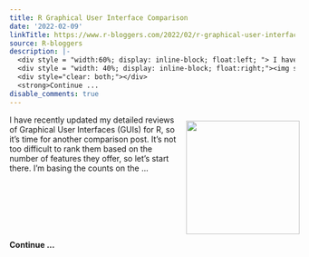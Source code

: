 ```yaml
---
title: R Graphical User Interface Comparison
date: '2022-02-09'
linkTitle: https://www.r-bloggers.com/2022/02/r-graphical-user-interface-comparison/
source: R-bloggers
description: |-
  <div style = "width:60%; display: inline-block; float:left; "> I have recently updated my detailed reviews of Graphical User Interfaces (GUIs) for R, so it’s time for another comparison post. It’s not too difficult to rank them based on the number of features they offer, so let’s start there. I’m basing the counts on the ...</div>
  <div style = "width: 40%; display: inline-block; float:right;"><img src=' https://i0.wp.com/r4stats.com/wp-content/uploads/2022/02/Fig1_Mean_Rank-1.png?resize=600%2C500' width = "200" style = "padding: 10px;" /></div>
  <div style="clear: both;"></div>
  <strong>Continue ...
disable_comments: true
---
```

<div style = "width:60%; display: inline-block; float:left; "> I have recently updated my detailed reviews of Graphical User Interfaces (GUIs) for R, so it’s time for another comparison post. It’s not too difficult to rank them based on the number of features they offer, so let’s start there. I’m basing the counts on the ...</div>
<div style = "width: 40%; display: inline-block; float:right;"><img src=' https://i0.wp.com/r4stats.com/wp-content/uploads/2022/02/Fig1_Mean_Rank-1.png?resize=600%2C500' width = "200" style = "padding: 10px;" /></div>
<div style="clear: both;"></div>
<strong>Continue ...